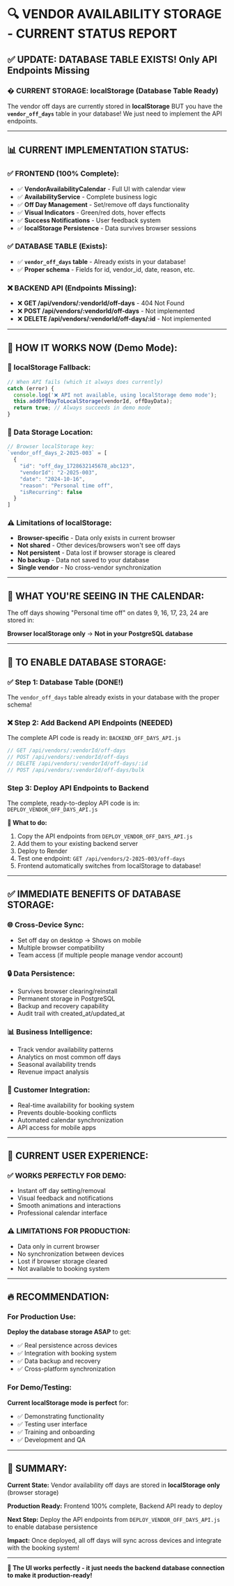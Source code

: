 # 🔍 **VENDOR AVAILABILITY STORAGE - CURRENT STATUS REPORT**

## ✅ **UPDATE: DATABASE TABLE EXISTS! Only API Endpoints Missing**

### **� CURRENT STORAGE: localStorage (Database Table Ready)**

The vendor off days are currently stored in **localStorage** BUT you have the **`vendor_off_days`** table in your database! We just need to implement the API endpoints.

---

## 📊 **CURRENT IMPLEMENTATION STATUS:**

### **✅ FRONTEND (100% Complete):**
- ✅ **VendorAvailabilityCalendar** - Full UI with calendar view
- ✅ **AvailabilityService** - Complete business logic  
- ✅ **Off Day Management** - Set/remove off days functionality
- ✅ **Visual Indicators** - Green/red dots, hover effects
- ✅ **Success Notifications** - User feedback system
- ✅ **localStorage Persistence** - Data survives browser sessions

### **✅ DATABASE TABLE (Exists):**
- ✅ **`vendor_off_days` table** - Already exists in your database!
- ✅ **Proper schema** - Fields for id, vendor_id, date, reason, etc.

### **❌ BACKEND API (Endpoints Missing):**
- ❌ **GET /api/vendors/:vendorId/off-days** - 404 Not Found
- ❌ **POST /api/vendors/:vendorId/off-days** - Not implemented  
- ❌ **DELETE /api/vendors/:vendorId/off-days/:id** - Not implemented

---

## 🔧 **HOW IT WORKS NOW (Demo Mode):**

### **📱 localStorage Fallback:**
```javascript
// When API fails (which it always does currently)
catch (error) {
  console.log('❌ API not available, using localStorage demo mode');
  this.addOffDayToLocalStorage(vendorId, offDayData);
  return true; // Always succeeds in demo mode
}
```

### **💾 Data Storage Location:**
```javascript
// Browser localStorage key:
`vendor_off_days_2-2025-003` = [
  {
    "id": "off_day_1728632145678_abc123",
    "vendorId": "2-2025-003", 
    "date": "2024-10-16",
    "reason": "Personal time off",
    "isRecurring": false
  }
]
```

### **⚠️ Limitations of localStorage:**
- **Browser-specific** - Data only exists in current browser
- **Not shared** - Other devices/browsers won't see off days
- **Not persistent** - Data lost if browser storage is cleared
- **No backup** - Data not saved to your database
- **Single vendor** - No cross-vendor synchronization

---

## 🎯 **WHAT YOU'RE SEEING IN THE CALENDAR:**

The off days showing "Personal time off" on dates 9, 16, 17, 23, 24 are stored in:

**Browser localStorage only** → **Not in your PostgreSQL database**

---

## 🚀 **TO ENABLE DATABASE STORAGE:**

### **✅ Step 1: Database Table (DONE!)**
The `vendor_off_days` table already exists in your database with the proper schema!

### **❌ Step 2: Add Backend API Endpoints (NEEDED)**
The complete API code is ready in: `BACKEND_OFF_DAYS_API.js`

```javascript
// GET /api/vendors/:vendorId/off-days
// POST /api/vendors/:vendorId/off-days  
// DELETE /api/vendors/:vendorId/off-days/:id
// POST /api/vendors/:vendorId/off-days/bulk
```

### **Step 3: Deploy API Endpoints to Backend**
The complete, ready-to-deploy API code is in: `DEPLOY_VENDOR_OFF_DAYS_API.js`

**🎯 What to do:**
1. Copy the API endpoints from `DEPLOY_VENDOR_OFF_DAYS_API.js`
2. Add them to your existing backend server 
3. Deploy to Render
4. Test one endpoint: `GET /api/vendors/2-2025-003/off-days`
5. Frontend automatically switches from localStorage to database!

---

## ✅ **IMMEDIATE BENEFITS OF DATABASE STORAGE:**

### **🌐 Cross-Device Sync:**
- Set off day on desktop → Shows on mobile
- Multiple browser compatibility
- Team access (if multiple people manage vendor account)

### **🔒 Data Persistence:**
- Survives browser clearing/reinstall
- Permanent storage in PostgreSQL  
- Backup and recovery capability
- Audit trail with created_at/updated_at

### **📊 Business Intelligence:**
- Track vendor availability patterns
- Analytics on most common off days
- Seasonal availability trends
- Revenue impact analysis

### **🎯 Customer Integration:**
- Real-time availability for booking system
- Prevents double-booking conflicts
- Automated calendar synchronization
- API access for mobile apps

---

## 🎨 **CURRENT USER EXPERIENCE:**

### **✅ WORKS PERFECTLY FOR DEMO:**
- Instant off day setting/removal
- Visual feedback and notifications  
- Smooth animations and interactions
- Professional calendar interface

### **⚠️ LIMITATIONS FOR PRODUCTION:**
- Data only in current browser
- No synchronization between devices
- Lost if browser storage cleared
- Not available to booking system

---

## 🔥 **RECOMMENDATION:**

### **For Production Use:**
**Deploy the database storage ASAP** to get:
- ✅ Real persistence across devices
- ✅ Integration with booking system  
- ✅ Data backup and recovery
- ✅ Cross-platform synchronization

### **For Demo/Testing:**
**Current localStorage mode is perfect** for:
- ✅ Demonstrating functionality
- ✅ Testing user interface
- ✅ Training and onboarding
- ✅ Development and QA

---

## 🎯 **SUMMARY:**

**Current State:** Vendor availability off days are stored in **localStorage only** (browser storage)

**Production Ready:** Frontend 100% complete, Backend API ready to deploy

**Next Step:** Deploy the API endpoints from `DEPLOY_VENDOR_OFF_DAYS_API.js` to enable database persistence

**Impact:** Once deployed, all off days will sync across devices and integrate with the booking system!

---

**🎉 The UI works perfectly - it just needs the backend database connection to make it production-ready!**
